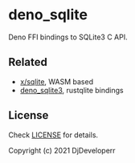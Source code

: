 # deno_sqlite

Deno FFI bindings to SQLite3 C API.

## Related

- [x/sqlite](https://deno.land/x/sqlite), WASM based
- [deno_sqlite3](https://github.com/littledivy/deno_sqlite3), rustqlite bindings

## License

Check [LICENSE](./LICENSE) for details.

Copyright (c) 2021 DjDeveloperr
